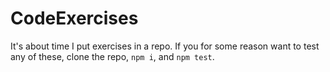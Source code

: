 # CodeExercises

It's about time I put exercises in a repo.
If you for some reason want to test any of these, clone the repo, `npm i`, and `npm test`.
